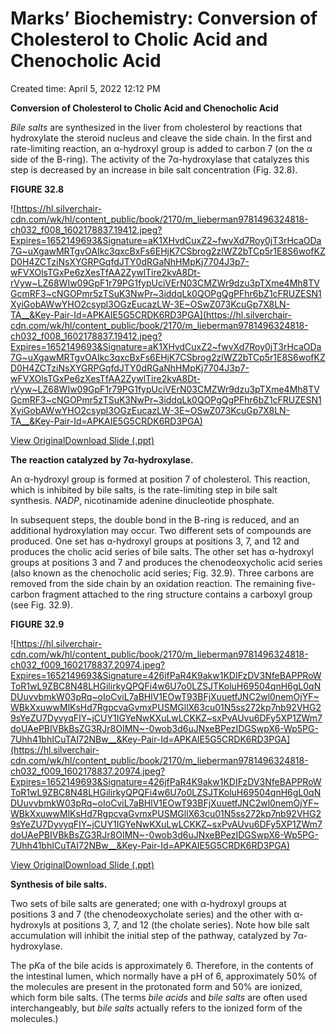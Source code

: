# Marks’ Biochemistry: Conversion of Cholesterol to Cholic Acid and Chenocholic Acid

Created time: April 5, 2022 12:12 PM

****Conversion of Cholesterol to Cholic Acid and Chenocholic Acid****

*Bile salts* are synthesized in the liver from cholesterol by reactions that hydroxylate the steroid nucleus and cleave the side chain. In the first and rate-limiting reaction, an α-hydroxyl group is added to carbon 7 (on the α side of the B-ring). The activity of the 7α-hydroxylase that catalyzes this step is decreased by an increase in bile salt concentration (Fig. 32.8).

**FIGURE 32.8**

![https://hl.silverchair-cdn.com/wk/hl/content_public/book/2170/m_lieberman9781496324818-ch032_f008_1602178837.19412.jpeg?Expires=1652149693&Signature=aK1XHvdCuxZ2~fwvXd7Roy0jT3rHcaODa7G~uXgawMRTgvOAIkc3qxcBxFs6EHjK7CSbrog2zlWZ2bTCp5r1E8S6wofKZD0H4ZCTziNsXYGRPGqfdJTY0dRGaNhHMpKj7704J3p7-wFVXOlsTGxPe6zXesTfAA2ZywlTire2kvA8Dt-rVyw~LZ68WIw09GpF1r79PG1fypUciVErN03CMZWr9dzu3pTXme4Mh8TVGcmRF3~cNGOPmr5zTSuK3NwPr~3iddqLk0QOPgQgPFhr6bZ1cFRUZESN1XyiGobAWwYHO2csypl3OGzEucazLW-3E~OSwZ073KcuGp7X8LN-TA__&Key-Pair-Id=APKAIE5G5CRDK6RD3PGA](https://hl.silverchair-cdn.com/wk/hl/content_public/book/2170/m_lieberman9781496324818-ch032_f008_1602178837.19412.jpeg?Expires=1652149693&Signature=aK1XHvdCuxZ2~fwvXd7Roy0jT3rHcaODa7G~uXgawMRTgvOAIkc3qxcBxFs6EHjK7CSbrog2zlWZ2bTCp5r1E8S6wofKZD0H4ZCTziNsXYGRPGqfdJTY0dRGaNhHMpKj7704J3p7-wFVXOlsTGxPe6zXesTfAA2ZywlTire2kvA8Dt-rVyw~LZ68WIw09GpF1r79PG1fypUciVErN03CMZWr9dzu3pTXme4Mh8TVGcmRF3~cNGOPmr5zTSuK3NwPr~3iddqLk0QOPgQgPFhr6bZ1cFRUZESN1XyiGobAWwYHO2csypl3OGzEucazLW-3E~OSwZ073KcuGp7X8LN-TA__&Key-Pair-Id=APKAIE5G5CRDK6RD3PGA)

[View Original](https://hl.silverchair-cdn.com/wk/hl/content_public/book/2170/lieberman9781496324818-ch032_f008_1602178837.19412.jpeg?Expires=1652149693&Signature=GDf7W4ILzA-7j8SefDmwZYlJTlzjjk-asPmDmvANmSfuNMvydoFf4zD~uWP6d7joeIqnaKXbBuEait3lnyZHOBq2ZuhB33Baxp6yb291N~Z8J7C8YLgZ924c8NgbY~Scx~2fzqo8xttIXppA1cUkFt4jBz0tsmdoBs1ORC89AhaYvuR23g0Gw0uaw-FvP01O4PItaaRNCGgftoyqwuhq5fgY2DqVRw3KG-e9VaermvCdy468MNnKJjDl28bTsYqlBeKyP6g6H4DI~E18BvRwto5VK8McnNlCD~v5dXSr~YzAEGPVDLpsHMulHLtaAN8HWLRlxGq6p8IUXgPFjn5WSQ__&Key-Pair-Id=APKAIE5G5CRDK6RD3PGA)[Download Slide (.ppt)](https://meded-lwwhealthlibrary-com.eproxy.lib.hku.hk/downloadimage.aspx?sec=249268027&image=https://hl.silverchair-cdn.com/wk/hl/content_public/book/2170/lieberman9781496324818-ch032_f008_1602178837.19412.jpeg?Expires=1652149693&Signature=GDf7W4ILzA-7j8SefDmwZYlJTlzjjk-asPmDmvANmSfuNMvydoFf4zD~uWP6d7joeIqnaKXbBuEait3lnyZHOBq2ZuhB33Baxp6yb291N~Z8J7C8YLgZ924c8NgbY~Scx~2fzqo8xttIXppA1cUkFt4jBz0tsmdoBs1ORC89AhaYvuR23g0Gw0uaw-FvP01O4PItaaRNCGgftoyqwuhq5fgY2DqVRw3KG-e9VaermvCdy468MNnKJjDl28bTsYqlBeKyP6g6H4DI~E18BvRwto5VK8McnNlCD~v5dXSr~YzAEGPVDLpsHMulHLtaAN8HWLRlxGq6p8IUXgPFjn5WSQ__&Key-Pair-Id=APKAIE5G5CRDK6RD3PGA&ChapterSecID=249267959&BookID=2170)

**The reaction catalyzed by 7α-hydroxylase.**

An α-hydroxyl group is formed at position 7 of cholesterol. This reaction, which is inhibited by bile salts, is the rate-limiting step in bile salt synthesis. *NADP*, nicotinamide adenine dinucleotide phosphate.

In subsequent steps, the double bond in the B-ring is reduced, and an additional hydroxylation may occur. Two different sets of compounds are produced. One set has α-hydroxyl groups at positions 3, 7, and 12 and produces the cholic acid series of bile salts. The other set has α-hydroxyl groups at positions 3 and 7 and produces the chenodeoxycholic acid series (also known as the chenocholic acid series; Fig. 32.9). Three carbons are removed from the side chain by an oxidation reaction. The remaining five-carbon fragment attached to the ring structure contains a carboxyl group (see Fig. 32.9).

**FIGURE 32.9**

![https://hl.silverchair-cdn.com/wk/hl/content_public/book/2170/m_lieberman9781496324818-ch032_f009_1602178837.20974.jpeg?Expires=1652149693&Signature=426jfPaR4K9akw1KDIFzDV3NfeBAPPRoWToR1wL9ZBC8N48LHGilirkyQPQFi4w6U7o0LZSJTKoluH69504qnH6gL0qNDUuvvbmkW03pRq~oIoCviL7aBHlV1EOwT93BFjXuuetfJNC2wl0nemOjYF~WBkXxuwwMlKsHd7RgpcvaGvmxPUSMGllX63cu01N5ss272kp7nb92VHG29sYeZU7DyvyqFIY~jCUY1IGYeNwKXuLwLCKKZ~sxPvAUvu6DFy5XP1ZWm7doUAePBIVBkBsZG3RJr8OIMN~-0wob3d6uJNxeBPezIDGSwpX6-Wp5PG-7Uhh41bhICuTAI72NBw__&Key-Pair-Id=APKAIE5G5CRDK6RD3PGA](https://hl.silverchair-cdn.com/wk/hl/content_public/book/2170/m_lieberman9781496324818-ch032_f009_1602178837.20974.jpeg?Expires=1652149693&Signature=426jfPaR4K9akw1KDIFzDV3NfeBAPPRoWToR1wL9ZBC8N48LHGilirkyQPQFi4w6U7o0LZSJTKoluH69504qnH6gL0qNDUuvvbmkW03pRq~oIoCviL7aBHlV1EOwT93BFjXuuetfJNC2wl0nemOjYF~WBkXxuwwMlKsHd7RgpcvaGvmxPUSMGllX63cu01N5ss272kp7nb92VHG29sYeZU7DyvyqFIY~jCUY1IGYeNwKXuLwLCKKZ~sxPvAUvu6DFy5XP1ZWm7doUAePBIVBkBsZG3RJr8OIMN~-0wob3d6uJNxeBPezIDGSwpX6-Wp5PG-7Uhh41bhICuTAI72NBw__&Key-Pair-Id=APKAIE5G5CRDK6RD3PGA)

[View Original](https://hl.silverchair-cdn.com/wk/hl/content_public/book/2170/lieberman9781496324818-ch032_f009_1602178837.20974.jpeg?Expires=1652149693&Signature=R1rfe8eNVzPp0hU6VFV1tfHyVl4Ubc1Bd6Nffv3tDczGGbr1V0sYkuU8yv2hDE4A2QzOXt21BmlWttW~bjjms8bK3EqWOpqTT-bfvNAd5v1i8j72j3Rd7uh1i45w55vPQP1b3I-Fi3Xny11Tiii7PCuYrfh6knDrMj~6KeNSLk6v8qkG9D44OTcMsMMlMPFBo7OI9tmkafrCnm4AzdsFrJ2cYGhAoXCxh4ctVtGmKG3esq-cBLhn72F13diLXPwadNrFfAf6ISNEDn2jO4W9zs44Hq8qJPKOhyg9YGnjLuQFh3MGC1H45ETcBW~nswoDztJFlw4DLYwYjzSheQFGmQ__&Key-Pair-Id=APKAIE5G5CRDK6RD3PGA)[Download Slide (.ppt)](https://meded-lwwhealthlibrary-com.eproxy.lib.hku.hk/downloadimage.aspx?sec=249268029&image=https://hl.silverchair-cdn.com/wk/hl/content_public/book/2170/lieberman9781496324818-ch032_f009_1602178837.20974.jpeg?Expires=1652149693&Signature=R1rfe8eNVzPp0hU6VFV1tfHyVl4Ubc1Bd6Nffv3tDczGGbr1V0sYkuU8yv2hDE4A2QzOXt21BmlWttW~bjjms8bK3EqWOpqTT-bfvNAd5v1i8j72j3Rd7uh1i45w55vPQP1b3I-Fi3Xny11Tiii7PCuYrfh6knDrMj~6KeNSLk6v8qkG9D44OTcMsMMlMPFBo7OI9tmkafrCnm4AzdsFrJ2cYGhAoXCxh4ctVtGmKG3esq-cBLhn72F13diLXPwadNrFfAf6ISNEDn2jO4W9zs44Hq8qJPKOhyg9YGnjLuQFh3MGC1H45ETcBW~nswoDztJFlw4DLYwYjzSheQFGmQ__&Key-Pair-Id=APKAIE5G5CRDK6RD3PGA&ChapterSecID=249267959&BookID=2170)

**Synthesis of bile salts.**

Two sets of bile salts are generated; one with α-hydroxyl groups at positions 3 and 7 (the chenodeoxycholate series) and the other with α-hydroxyls at positions 3, 7, and 12 (the cholate series). Note how bile salt accumulation will inhibit the initial step of the pathway, catalyzed by 7α-hydroxylase.

The p*K*a of the bile acids is approximately 6. Therefore, in the contents of the intestinal lumen, which normally have a pH of 6, approximately 50% of the molecules are present in the protonated form and 50% are ionized, which form bile salts. (The terms *bile acids* and *bile salts* are often used interchangeably, but *bile salts* actually refers to the ionized form of the molecules.)
